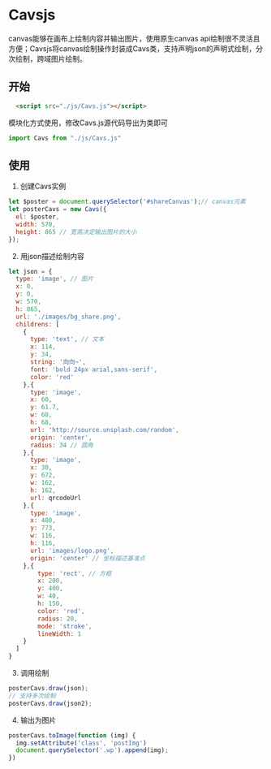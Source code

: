# Cavsjs

canvas能够在画布上绘制内容并输出图片，使用原生canvas api绘制很不灵活且方便；Cavsjs将canvas绘制操作封装成Cavs类，支持声明json的声明式绘制，分次绘制，跨域图片绘制。

## 开始

```html
  <script src="./js/Cavs.js"></script>
```

模块化方式使用，修改Cavs.js源代码导出为类即可

```js
import Cavs from "./js/Cavs.js" 
```

## 使用

1. 创建Cavs实例

```js
let $poster = document.querySelector('#shareCanvas');// canvas元素
let posterCavs = new Cavs({
  el: $poster,
  width: 570,
  height: 865 // 宽高决定输出图片的大小
});
```

2. 用json描述绘制内容

```js
let json = {
  type: 'image', // 图片
  x: 0,
  y: 0,
  w: 570,
  h: 865,
  url: './images/bg_share.png',
  childrens: [
    {
      type: 'text', // 文本
      x: 114,
      y: 34,
      string: '向向~',
      font: 'bold 24px arial,sans-serif',
      color: 'red'
    },{
      type: 'image',
      x: 60,
      y: 61.7,
      w: 68,
      h: 68,
      url: 'http://source.unsplash.com/random',
      origin: 'center',
      radius: 34 // 圆角
    },{
      type: 'image',
      x: 30,
      y: 672,
      w: 162,
      h: 162,
      url: qrcodeUrl
    },{
      type: 'image',
      x: 480,
      y: 773,
      w: 116,
      h: 116,
      url: 'images/logo.png',
      origin: 'center' // 坐标描述基准点
    },{
        type: 'rect', // 方框
        x: 200,
        y: 400,
        w: 40,
        h: 150,
        color: 'red',
        radius: 20,
        mode: 'stroke',
        lineWidth: 1
    }
  ]
}
```

3. 调用绘制

```js
posterCavs.draw(json);
// 支持多次绘制
posterCavs.draw(json2);
```

4.  输出为图片

```js
posterCavs.toImage(function (img) {
  img.setAttribute('class', 'postImg')
  document.querySelector('.wp').append(img);
})
```